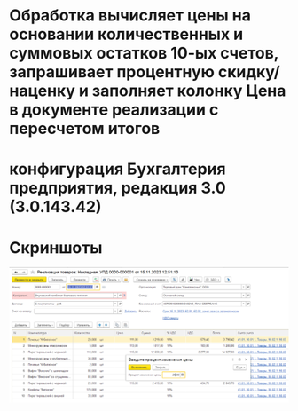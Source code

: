 # Обработка вычисляет цены на основании количественных и суммовых остатков 10-ых счетов, запрашивает процентную скидку/наценку и заполняет колонку Цена в документе реализации с пересчетом итогов
# конфигурация Бухгалтерия предприятия, редакция 3.0 (3.0.143.42)

# Скриншоты
![Скриншот 1](./Screenshot1.png)
